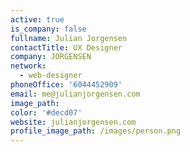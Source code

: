 ```yaml
---
active: true
is_company: false
fullname: Julian Jorgensen
contactTitle: UX Designer
company: JORGENSEN
network:
  - web-designer
phoneOffice: '6044452909'
email: me@julianjorgensen.com
image_path:
color: '#decd07'
website: julianjorgensen.com
profile_image_path: /images/person.png
---
```

